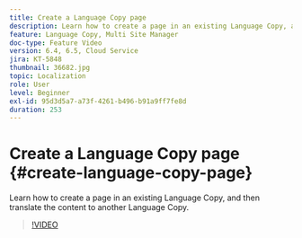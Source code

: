 ```yaml
---
title: Create a Language Copy page
description: Learn how to create a page in an existing Language Copy, and then translate the content to another Language Copy.
feature: Language Copy, Multi Site Manager
doc-type: Feature Video
version: 6.4, 6.5, Cloud Service
jira: KT-5848
thumbnail: 36682.jpg
topic: Localization
role: User
level: Beginner
exl-id: 95d3d5a7-a73f-4261-b496-b91a9ff7fe8d
duration: 253
---
```

# Create a Language Copy page {#create-language-copy-page}

Learn how to create a page in an existing Language Copy, and then translate the content to another Language Copy.

>[!VIDEO](https://video.tv.adobe.com/v/36682?quality=12&learn=on)
